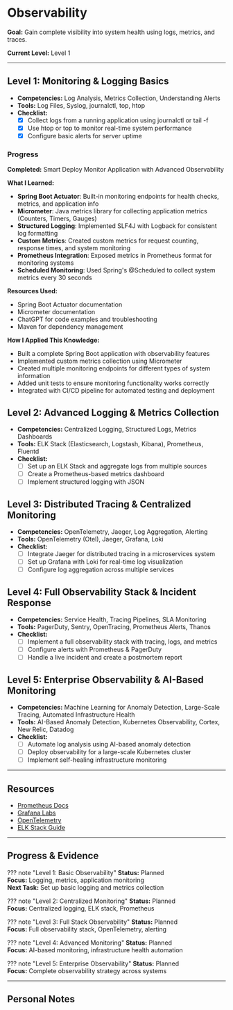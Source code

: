 # Observability

**Goal:** Gain complete visibility into system health using logs, metrics, and traces.

**Current Level:** Level 1

---

## Level 1: Monitoring & Logging Basics
- **Competencies:** Log Analysis, Metrics Collection, Understanding Alerts
- **Tools:** Log Files, Syslog, journalctl, top, htop
- **Checklist:**
  - [x] Collect logs from a running application using journalctl or tail -f
  - [x] Use htop or top to monitor real-time system performance
  - [x] Configure basic alerts for server uptime

### Progress
**Completed:** Smart Deploy Monitor Application with Advanced Observability

**What I Learned:**
- **Spring Boot Actuator**: Built-in monitoring endpoints for health checks, metrics, and application info
- **Micrometer**: Java metrics library for collecting application metrics (Counters, Timers, Gauges)
- **Structured Logging**: Implemented SLF4J with Logback for consistent log formatting
- **Custom Metrics**: Created custom metrics for request counting, response times, and system monitoring
- **Prometheus Integration**: Exposed metrics in Prometheus format for monitoring systems
- **Scheduled Monitoring**: Used Spring's @Scheduled to collect system metrics every 30 seconds

**Resources Used:**
- Spring Boot Actuator documentation
- Micrometer documentation
- ChatGPT for code examples and troubleshooting
- Maven for dependency management

**How I Applied This Knowledge:**
- Built a complete Spring Boot application with observability features
- Implemented custom metrics collection using Micrometer
- Created multiple monitoring endpoints for different types of system information
- Added unit tests to ensure monitoring functionality works correctly
- Integrated with CI/CD pipeline for automated testing and deployment

## Level 2: Advanced Logging & Metrics Collection
- **Competencies:** Centralized Logging, Structured Logs, Metrics Dashboards
- **Tools:** ELK Stack (Elasticsearch, Logstash, Kibana), Prometheus, Fluentd
- **Checklist:**
  - [ ] Set up an ELK Stack and aggregate logs from multiple sources
  - [ ] Create a Prometheus-based metrics dashboard
  - [ ] Implement structured logging with JSON

## Level 3: Distributed Tracing & Centralized Monitoring
- **Competencies:** OpenTelemetry, Jaeger, Log Aggregation, Alerting
- **Tools:** OpenTelemetry (Otel), Jaeger, Grafana, Loki
- **Checklist:**
  - [ ] Integrate Jaeger for distributed tracing in a microservices system
  - [ ] Set up Grafana with Loki for real-time log visualization
  - [ ] Configure log aggregation across multiple services

## Level 4: Full Observability Stack & Incident Response
- **Competencies:** Service Health, Tracing Pipelines, SLA Monitoring
- **Tools:** PagerDuty, Sentry, OpenTracing, Prometheus Alerts, Thanos
- **Checklist:**
  - [ ] Implement a full observability stack with tracing, logs, and metrics
  - [ ] Configure alerts with Prometheus & PagerDuty
  - [ ] Handle a live incident and create a postmortem report

## Level 5: Enterprise Observability & AI-Based Monitoring
- **Competencies:** Machine Learning for Anomaly Detection, Large-Scale Tracing, Automated Infrastructure Health
- **Tools:** AI-Based Anomaly Detection, Kubernetes Observability, Cortex, New Relic, Datadog
- **Checklist:**
  - [ ] Automate log analysis using AI-based anomaly detection
  - [ ] Deploy observability for a large-scale Kubernetes cluster
  - [ ] Implement self-healing infrastructure monitoring

---

## Resources
- [Prometheus Docs](https://prometheus.io/docs/)
- [Grafana Labs](https://grafana.com/)
- [OpenTelemetry](https://opentelemetry.io/)
- [ELK Stack Guide](https://www.elastic.co/what-is/elk-stack)

---

## Progress & Evidence

??? note "Level 1: Basic Observability"
    **Status:** Planned  
    **Focus:** Logging, metrics, application monitoring  
    **Next Task:** Set up basic logging and metrics collection

??? note "Level 2: Centralized Monitoring"
    **Status:** Planned  
    **Focus:** Centralized logging, ELK stack, Prometheus

??? note "Level 3: Full Stack Observability"
    **Status:** Planned  
    **Focus:** Full observability stack, OpenTelemetry, alerting

??? note "Level 4: Advanced Monitoring"
    **Status:** Planned  
    **Focus:** AI-based monitoring, infrastructure health automation

??? note "Level 5: Enterprise Observability"
    **Status:** Planned  
    **Focus:** Complete observability strategy across systems

---

## Personal Notes
